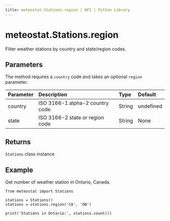 ```yaml
---
title: meteostat.Stations.region | API | Python Library
---
```


# meteostat.Stations.region

Filter weather stations by country and state/region codes.

## Parameters

The method requires a `country` code and takes an optional `region` parameter.

| **Parameter** | **Description**                 | **Type** | **Default** |
|:--------------|:--------------------------------|:---------|:------------|
| country       | ISO 3166-1 alpha-2 country code | String   | undefined   |
| state         | ISO 3166-2 state or region code | String   | None        |

## Returns

`Stations` class instance

## Example

Get number of weather station in Ontario, Canada.

```python{4}
from meteostat import Stations

stations = Stations()
stations = stations.region('CA', 'ON')

print('Stations in Ontario:', stations.count())
```
